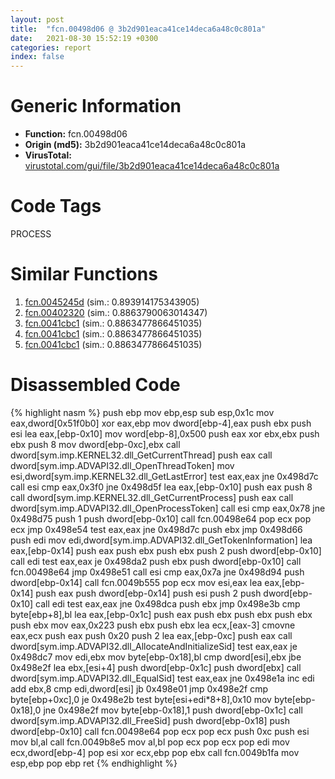 ```yaml
---
layout: post
title:  "fcn.00498d06 @ 3b2d901eaca41ce14deca6a48c0c801a"
date:   2021-08-30 15:52:19 +0300
categories: report
index: false
---
```


# Generic Information
- **Function:** fcn.00498d06
- **Origin (md5):** 3b2d901eaca41ce14deca6a48c0c801a
- **VirusTotal:** [virustotal.com/gui/file/3b2d901eaca41ce14deca6a48c0c801a][virustotal_ref]

# Code Tags
<span class="tag" id="PROCESS">PROCESS</span>


# Similar Functions

1. [fcn.0045245d][similar_1_ref] (sim.: 0.893914175343905)
2. [fcn.00402320][similar_2_ref] (sim.: 0.8863790063014347)
3. [fcn.0041cbc1][similar_3_ref] (sim.: 0.8863477866451035)
4. [fcn.0041cbc1][similar_4_ref] (sim.: 0.8863477866451035)
5. [fcn.0041cbc1][similar_5_ref] (sim.: 0.8863477866451035)


# Disassembled Code

{% highlight nasm %}
push ebp
mov ebp,esp
sub esp,0x1c
mov eax,dword[0x51f0b0]
xor eax,ebp
mov dword[ebp-4],eax
push ebx
push esi
lea eax,[ebp-0x10]
mov word[ebp-8],0x500
push eax
xor ebx,ebx
push ebx
push 8
mov dword[ebp-0xc],ebx
call dword[sym.imp.KERNEL32.dll_GetCurrentThread]
push eax
call dword[sym.imp.ADVAPI32.dll_OpenThreadToken]
mov esi,dword[sym.imp.KERNEL32.dll_GetLastError]
test eax,eax
jne 0x498d7c
call esi
cmp eax,0x3f0
jne 0x498d5f
lea eax,[ebp-0x10]
push eax
push 8
call dword[sym.imp.KERNEL32.dll_GetCurrentProcess]
push eax
call dword[sym.imp.ADVAPI32.dll_OpenProcessToken]
call esi
cmp eax,0x78
jne 0x498d75
push 1
push dword[ebp-0x10]
call fcn.00498e64
pop ecx
pop ecx
jmp 0x498e54
test eax,eax
jne 0x498d7c
push ebx
jmp 0x498d66
push edi
mov edi,dword[sym.imp.ADVAPI32.dll_GetTokenInformation]
lea eax,[ebp-0x14]
push eax
push ebx
push ebx
push 2
push dword[ebp-0x10]
call edi
test eax,eax
je 0x498da2
push ebx
push dword[ebp-0x10]
call fcn.00498e64
jmp 0x498e51
call esi
cmp eax,0x7a
jne 0x498d94
push dword[ebp-0x14]
call fcn.0049b555
pop ecx
mov esi,eax
lea eax,[ebp-0x14]
push eax
push dword[ebp-0x14]
push esi
push 2
push dword[ebp-0x10]
call edi
test eax,eax
jne 0x498dca
push ebx
jmp 0x498e3b
cmp byte[ebp+8],bl
lea eax,[ebp-0x1c]
push eax
push ebx
push ebx
push ebx
push ebx
mov eax,0x223
push ebx
push ebx
lea ecx,[eax-3]
cmovne eax,ecx
push eax
push 0x20
push 2
lea eax,[ebp-0xc]
push eax
call dword[sym.imp.ADVAPI32.dll_AllocateAndInitializeSid]
test eax,eax
je 0x498dc7
mov edi,ebx
mov byte[ebp-0x18],bl
cmp dword[esi],ebx
jbe 0x498e2f
lea ebx,[esi+4]
push dword[ebp-0x1c]
push dword[ebx]
call dword[sym.imp.ADVAPI32.dll_EqualSid]
test eax,eax
jne 0x498e1a
inc edi
add ebx,8
cmp edi,dword[esi]
jb 0x498e01
jmp 0x498e2f
cmp byte[ebp+0xc],0
je 0x498e2b
test byte[esi+edi*8+8],0x10
mov byte[ebp-0x18],0
jne 0x498e2f
mov byte[ebp-0x18],1
push dword[ebp-0x1c]
call dword[sym.imp.ADVAPI32.dll_FreeSid]
push dword[ebp-0x18]
push dword[ebp-0x10]
call fcn.00498e64
pop ecx
pop ecx
push 0xc
push esi
mov bl,al
call fcn.0049b8e5
mov al,bl
pop ecx
pop ecx
pop edi
mov ecx,dword[ebp-4]
pop esi
xor ecx,ebp
pop ebx
call fcn.0049b1fa
mov esp,ebp
pop ebp
ret 
{% endhighlight %}


[similar_1_ref]: /report/fcn.0045245d@c3466bab32f3a73706b87b6042748ed4
[similar_2_ref]: /report/fcn.00402320@9c2b894b84f59672d8be2e984066f76f
[similar_3_ref]: /report/fcn.0041cbc1@912f1d013a0d6151bc7a7cef6da1b2a0
[similar_4_ref]: /report/fcn.0041cbc1@fb9b7d22bc1c143ac66b0575cbdd088d
[similar_5_ref]: /report/fcn.0041cbc1@152885a790b99953ce23874f0947b7bd
[virustotal_ref]: https://www.virustotal.com/gui/file/3b2d901eaca41ce14deca6a48c0c801a